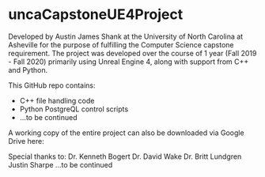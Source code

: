# uncaCapstoneUE4Project

Developed by Austin James Shank at the University of North Carolina at Asheville for the purpose of fulfilling the Computer Science capstone requirement. The project was developed over the course of 1 year (Fall 2019 - Fall 2020) primarily using Unreal Engine 4, along with support from C++ and Python.

<Basic description of the project>

This GitHub repo contains:
- C++ file handling code
- Python PostgreQL control scripts
- ...to be continued

A working copy of the entire project can also be downloaded via Google Drive here:
<enter URL here>

Special thanks to:
Dr. Kenneth Bogert
Dr. David Wake
Dr. Britt Lundgren
Justin Sharpe
...to be continued
